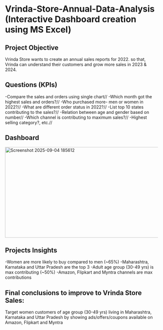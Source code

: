 # Vrinda-Store-Annual-Data-Analysis (Interactive Dashboard creation using MS Excel) 
## Project Objective
Vrinda Store wants to create an annual sales reports for 2022. so that, Vrinda can understand their customers and grow more sales in 2023 & 2024.
## Questions (KPIs)
-Compare the sales and orders using single chart//
-Which month got the highest sales and orders?//
-Who purchased more- men or women in 2022?//
-What are different order status in 2022?//
-List top 10 states contributing to the sales?//
-Relation between age and gender based on number//
-Which channel is contributing to maximum sales?//
-Highest selling category?, etc.//
## Dashboard
<img width="671" height="298" alt="Screenshot 2025-09-04 185612" src="https://github.com/user-attachments/assets/1e14458d-c95c-496c-877e-5d4abf70fdd2" />

## Projects Insights
-Women are more likely to buy compared to men (~65%)
-Maharashtra, Karnataka and Uttar Pradesh are the top 3
-Adult age group (30-49 yrs) is max contributing (~50%)
-Amazon, Flipkart and Myntra channels are max contributions

## Final conclusions to improve to Vrinda Store Sales:
Target women customers of age group (30-49 yrs) living in Maharashtra, Karnataka and Uttar Pradesh by showing ads/offers/coupons available on Amazon, Flipkart and Myntra
